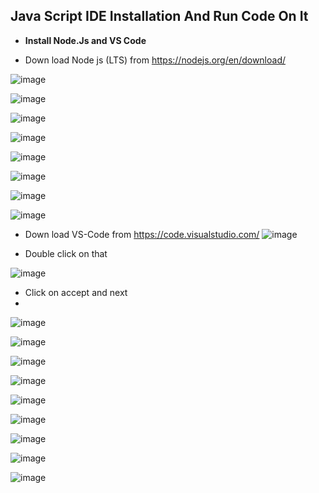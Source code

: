 ## Java Script IDE Installation And Run Code On It

* **Install Node.Js and VS Code**

* Down load  Node js (LTS) from https://nodejs.org/en/download/

![image](https://user-images.githubusercontent.com/40323661/153038729-c02fa3c5-dbe0-4534-aa40-5edc9159a3d9.png)

![image](https://user-images.githubusercontent.com/40323661/153038984-a894fa5f-4077-4664-bca8-bed0f9d03043.png)


![image](https://user-images.githubusercontent.com/40323661/153039081-677f494c-61db-4e4d-86b0-c65f4adf21ec.png)


![image](https://user-images.githubusercontent.com/40323661/153039109-6692b107-04a4-4eec-9864-61b616ae9e96.png)


![image](https://user-images.githubusercontent.com/40323661/153039161-fea0292f-718e-43e0-b4d0-678bae84b36e.png)


![image](https://user-images.githubusercontent.com/40323661/153039319-a0f11f3b-bf11-4138-a551-fc9ef7977890.png)

![image](https://user-images.githubusercontent.com/40323661/153039487-adafb15f-fbab-41df-ab22-497d4f2fabeb.png)

![image](https://user-images.githubusercontent.com/40323661/153039626-5a557d69-ee25-4d15-b50f-0d1fed6bacf6.png)



* Down load VS-Code from https://code.visualstudio.com/
![image](https://user-images.githubusercontent.com/40323661/153036796-9cee6e19-6256-49f9-accd-ec60b4433f4d.png)

* Double click on that

![image](https://user-images.githubusercontent.com/40323661/153036876-4d0248a2-d7d7-453d-aa1d-720ec1d7ddca.png)

* Click on accept and next
* 
![image](https://user-images.githubusercontent.com/40323661/153037022-e01a44da-00b3-43e6-8405-5e7c0a10c13a.png)


![image](https://user-images.githubusercontent.com/40323661/153037109-4180d625-7b09-47bb-9fe5-74030af068b7.png)


![image](https://user-images.githubusercontent.com/40323661/153037147-f7ff44de-d196-4a01-b89c-00e6069b02d4.png)


![image](https://user-images.githubusercontent.com/40323661/153037211-31b4444d-681b-40ca-89cc-75127b83d6fe.png)


![image](https://user-images.githubusercontent.com/40323661/153037256-11d7ec94-9f26-48d4-9525-779d2be7e784.png)


![image](https://user-images.githubusercontent.com/40323661/153037304-f61b25d3-118e-46d8-89e7-71286c3ebae0.png)


![image](https://user-images.githubusercontent.com/40323661/153037331-0aac4e59-30f1-4e98-81ff-f466bac93150.png)


![image](https://user-images.githubusercontent.com/40323661/153037534-ba08dde5-2b2a-4582-a4da-5dc7192f2a38.png)

![image](https://user-images.githubusercontent.com/40323661/153037991-b30cbdb1-4634-4c0c-83f7-9fe2a51bcf33.png)

